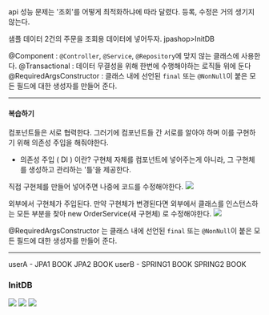 api 성능 문제는 '조회'를 어떻게 최적화하냐에 따라 달렸다.
등록, 수정은 거의 생기지 않는다.

샘플 데이터 2건의 주문을 조회용 데이터에 넣어두자.
jpashop>InitDB

@Component  : `@Controller`, `@Service`, `@Repository`에 맞지 않는 클래스에 사용한다.
@Transactional  : 데이터 무결성을 위해 한번에 수행해야하는 로직들 위에 둔다
@RequiredArgsConstructor : 클래스 내에 선언된 `final` 또는 `@NonNull`이 붙은 모든 필드에 대한 생성자를 만들어 준다.

---
#### 복습하기
컴포넌트들은 서로 협력한다. 그러기에 컴포넌트들 간 서로를 알아야 하며 이를 구현하기 위해 의존성 주입을 해줘야한다.
- 의존성 주입 ( DI ) 이란?
구현체 자체를 컴포넌트에 넣어주는게 아니라, 그 구현체를 생성하고 관리하는 '틀'을 제공한다.

직접 구현체를 만들어 넣어주면 나중에 코드를 수정해야한다.
![](https://i.imgur.com/MGkHtzz.png)

외부에서 구현체가 주입된다. 만약 구현체가 변경된다면 외부에서 클래스를 인스턴스하는 모든 부분을 찾아 
new OrderService(새 구현체) 로 수정해야한다.
![](https://i.imgur.com/iUCv250.png)

@RequiredArgsConstructor 는 클래스 내에 선언된 `final` 또는 `@NonNull`이 붙은 모든 필드에 대한 생성자를 만들어 준다.

---
userA - JPA1 BOOK JPA2 BOOK
userB - SPRING1 BOOK SPRING2 BOOK
### InitDB
![](https://i.imgur.com/dOVkQK8.png)
![](https://i.imgur.com/cquv4n3.png)
![](https://i.imgur.com/rKEbULj.png)



